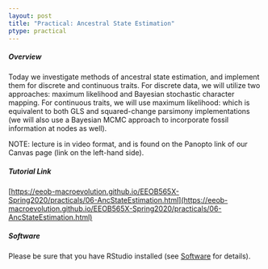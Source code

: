 ```yaml
---
layout: post
title: "Practical: Ancestral State Estimation"
ptype: practical
---
```


##### Overview

Today we investigate methods of ancestral state estimation, and implement them for discrete and continuous traits. 
For discrete data, we will utilize two approaches: maximum likelihood and Bayesian stochastic character mapping. 
For continuous traits, we will use maximum likelihood: which is equivalent to both GLS and squared-change parsimony implementations
(we will also use a Bayesian MCMC approach to incorporate fossil information at nodes as well). 

NOTE: lecture is in video format, and is found on the Panopto link of our Canvas page (link on the left-hand side). 

##### Tutorial Link

[https://eeob-macroevolution.github.io/EEOB565X-Spring2020/practicals/06-AncStateEstimation.html](https://eeob-macroevolution.github.io/EEOB565X-Spring2020/practicals/06-AncStateEstimation.html)

##### Software

Please be sure that you have RStudio installed (see [Software](https://eeob-macroevolution.github.io//Software) for details). 
